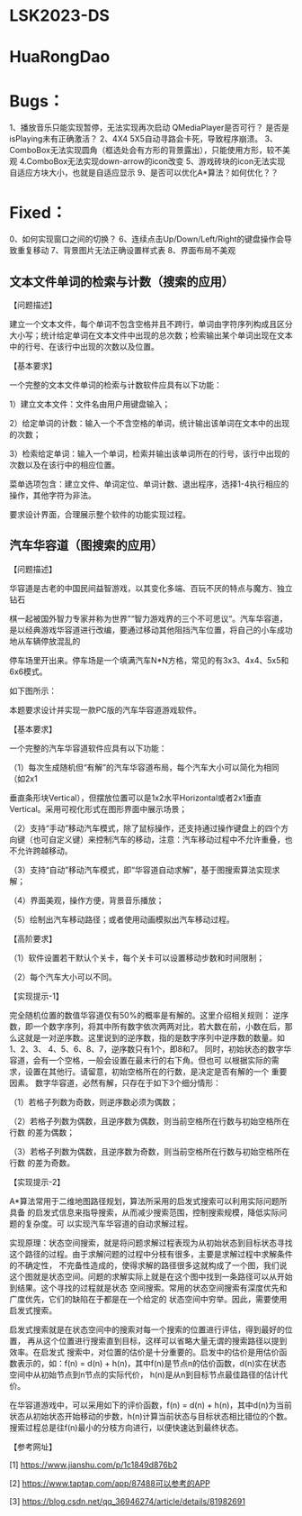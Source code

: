 # LSK2023-DS
# HuaRongDao
# Bugs：

1、播放音乐只能实现暂停，无法实现再次启动  QMediaPlayer是否可行？ 是否是isPlaying未有正确激活？
2、4X4 5X5自动寻路会卡死，导致程序崩溃。
3、ComboBox无法实现圆角（框选处会有方形的背景露出），只能使用方形，较不美观
4.ComboBox无法实现down-arrow的icon改变
5、游戏砖块的icon无法实现自适应方块大小，也就是自适应显示
9、是否可以优化A*算法？如何优化？？
# Fixed：
0、如何实现窗口之间的切换？
6、连续点击Up/Down/Left/Right的键盘操作会导致重复移动
7、背景图片无法正确设置样式表
8、界面布局不美观

## 文本文件单词的检索与计数（搜索的应用）
【问题描述】

建立一个文本文件，每个单词不包含空格并且不跨行，单词由字符序列构成且区分大小写；统计给定单词在文本文件中出现的总次数；检索输出某个单词出现在文本中的行号、在该行中出现的次数以及位置。

【基本要求】

一个完整的文本文件单词的检索与计数软件应具有以下功能：

1）建立文本文件：文件名由用户用键盘输入；

2）给定单词的计数：输入一个不含空格的单词，统计输出该单词在文本中的出现的次数；

3）检索给定单词：输入一个单词，检索并输出该单词所在的行号，该行中出现的次数以及在该行中的相应位置。

 菜单选项包含：建立文件、单词定位、单词计数、退出程序，选择1-4执行相应的操作，其他字符为非法。
 
要求设计界面，合理展示整个软件的功能实现过程。

## 汽车华容道（图搜索的应用）
【问题描述】

华容道是古老的中国民间益智游戏，以其变化多端、百玩不厌的特点与魔方、独立钻石

棋一起被国外智力专家并称为世界”“智力游戏界的三个不可思议“。汽车华容道，是以经典游戏华容道进行改编，要通过移动其他阻挡汽车位置，将自己的小车成功地从车辆停放混乱的

停车场里开出来。停车场是一个填满汽车N*N方格，常见的有3x3、4x4、5x5和6x6模式。

如下图所示：

本题要求设计并实现一款PC版的汽车华容道游戏软件。


【基本要求】

一个完整的汽车华容道软件应具有以下功能：

（1）每次生成随机但“有解”的汽车华容道布局，每个汽车大小可以简化为相同（如2x1

垂直条形块Vertical），但摆放位置可以是1x2水平Horizontal或者2x1垂直Vertical。采用可视化形式在图形界面中展示场景；

（2）支持“手动”移动汽车模式，除了鼠标操作，还支持通过操作键盘上的四个方向键（也可自定义键）来控制汽车的移动，注意：汽车移动过程中不允许重叠，也不允许跨越移动。

（3）支持“自动”移动汽车模式，即“华容道自动求解”，基于图搜索算法实现求解；

（4）界面美观，操作方便，背景音乐播放；

（5）绘制出汽车移动路径；或者使用动画模拟出汽车移动过程。

【高阶要求】

（1）软件设置若干默认个关卡，每个关卡可以设置移动步数和时间限制；

（2）每个汽车大小可以不同。

【实现提示-1】

完全随机位置的数值华容道仅有50%的概率是有解的。这里介绍相关规则： 逆序数，即一个数字序列，将其中所有数字依次两两对比，若大数在前，小数在后，那么这就是一对逆序数。这里说到的逆序数，指的是数字序列中逆序数的数量。如1、2、3、
4、5、6、8、7，逆序数只有1个，即8和7。
同时，初始状态的数字华容道，会有一个空格，一般会设置在最末行的右下角。但也可
以根据实际的需求，设置在其他行。请留意，初始空格所在的行数，是决定是否有解的一个
重要因素。
数字华容道，必然有解，只存在于如下3个细分情形：

（1）若格子列数为奇数，则逆序数必须为偶数；

（2）若格子列数为偶数，且逆序数为偶数，则当前空格所在行数与初始空格所在行数
的差为偶数；

（3）若格子列数为偶数，且逆序数为奇数，则当前空格所在行数与初始空格所在行数
的差为奇数。

【实现提示-2】

A*算法常用于二维地图路径规划，算法所采用的启发式搜索可以利用实际问题所具备
的启发式信息来指导搜索，从而减少搜索范围，控制搜索规模，降低实际问题的复杂度。可
以实现汽车华容道的自动求解过程。

 
实现原理：状态空间搜索，就是将问题求解过程表现为从初始状态到目标状态寻找这个路径的过程。由于求解问题的过程中分枝有很多，主要是求解过程中求解条件的不确定性，
不完备性造成的，使得求解的路径很多这就构成了一个图，我们说这个图就是状态空间。问题的求解实际上就是在这个图中找到一条路径可以从开始到结果。这个寻找的过程就是状态
空间搜索。常用的状态空间搜索有深度优先和广度优先，它们的缺陷在于都是在一个给定的
状态空间中穷举。因此，需要使用启发式搜索。

启发式搜索就是在状态空间中的搜索对每一个搜索的位置进行评估，得到最好的位置，
再从这个位置进行搜索直到目标，这样可以省略大量无谓的搜索路径以提到效率。在启发式
搜索中，对位置的估价是十分重要的。启发中的估价是用估价函数表示的，如：f(n) = d(n) + h(n)，其中f(n)是节点n的估价函数，d(n)实在状态空间中从初始节点到n节点的实际代价，
h(n)是从n到目标节点最佳路径的估计代价。

在华容道游戏中，可以采用如下的评价函数，f(n) = d(n) + h(n)，其中d(n)为当前状态从初始状态开始移动的步数，h(n)计算当前状态与目标状态相比错位的个数。搜索过程总是往f(n)最小的分枝方向进行，以便快速达到最终状态。

【参考网址】

[1] https://www.jianshu.com/p/1c1849d876b2 

[2] https://www.taptap.com/app/87488可以参考的APP 

[3] https://blog.csdn.net/qq_36946274/article/details/81982691

